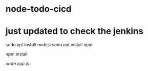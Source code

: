 # node-todo-cicd
# just updated to check the jenkins

sudo apt install nodejs
sudo apt install npm


npm install

node app.js


